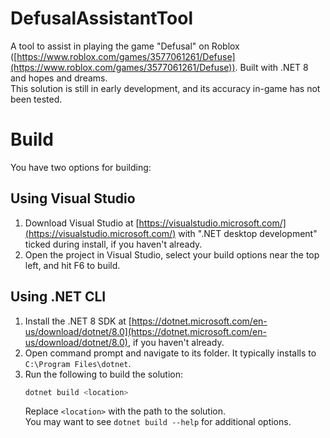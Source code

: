 # DefusalAssistantTool
A tool to assist in playing the game "Defusal" on Roblox ([https://www.roblox.com/games/3577061261/Defuse](https://www.roblox.com/games/3577061261/Defuse)). Built with .NET 8 and hopes and dreams.  
This solution is still in early development, and its accuracy in-game has not been tested.

# Build
You have two options for building:
## Using Visual Studio
1. Download Visual Studio at [https://visualstudio.microsoft.com/](https://visualstudio.microsoft.com/) with ".NET desktop development" ticked during install, if you haven't already.
2. Open the project in Visual Studio, select your build options near the top left, and hit F6 to build.
## Using .NET CLI
1. Install the .NET 8 SDK at [https://dotnet.microsoft.com/en-us/download/dotnet/8.0](https://dotnet.microsoft.com/en-us/download/dotnet/8.0), if you haven't already.
2. Open command prompt and navigate to its folder. It typically installs to `C:\Program Files\dotnet`.
3. Run the following to build the solution:
   ```sh
   dotnet build <location>
   ```
   Replace `<location>` with the path to the solution.  
   You may want to see `dotnet build --help` for additional options.
